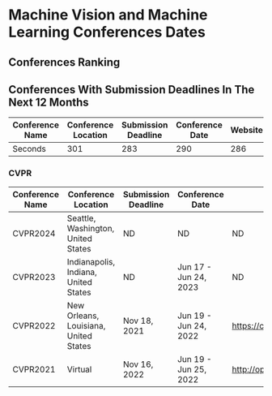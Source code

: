 # Machine Vision and Machine Learning Conferences Dates



## Conferences Ranking

## Conferences With Submission Deadlines In The Next 12 Months

Conference Name	 | Conference Location | 	Submission Deadline | 	Conference Date | Website | H-Index
--- | --- | --- |--- |--- |--- 
Seconds | 301 | 283 | 290 | 286 | 289 


### CVPR 

Conference Name	 | Conference Location | 	Submission Deadline | 	Conference Date | Website 
--- | --- | --- |--- |--- 
CVPR2024 | Seattle, Washington, United States | ND | ND | ND
CVPR2023 | Indianapolis, Indiana, United States | ND | Jun 17 - Jun 24, 2023 | ND
CVPR2022 | New Orleans, Louisiana, United States | Nov 18, 2021 | Jun 19 - Jun 24, 2022 | https://cvpr2022.thecvf.com/
CVPR2021 | Virtual | Nov 16, 2022 | Jun 19 - Jun 25, 2022 | http://openaccess.thecvf.com/CVPR2021


###
